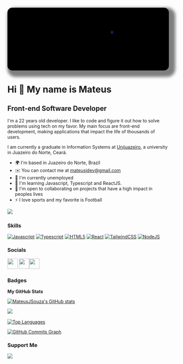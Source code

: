 <!-- Cover -->
<p align="center">
	<img src="./assets/cover.gif" alt="cover" title="Mateus Jesus" style="border-radius: 15px; box-shadow: 10px 10px 10px 10px rgba(0,0,0, .5);">
</p>

Hi 👋 My name is Mateus
==========================

Front-end Software Developer
-----------------------------

I'm a 22 years old developer. I like to code and figure it out how to solve problems using tech on my favor. My main focus are front-end development, making applications that impact the life of thousands of users.

I am currently a graduate in Information Systems at [Unijuazeiro](https://unijuazeiro.edu.br/), a university in Juazeiro do Norte, Ceará.

* 🌍  I'm based in Juazeiro do Norte, Brazil
* ✉️  You can contact me at [mateusjdev@gmail.com](mailto:mateusjdev@gmail.com)
* 🚀  I'm currently unemployed
* 🧠  I'm learning Javascript, Typescript and ReactJS.
* 🤝  I'm open to collaborating on projects that have a high impact in peoples lives
* ⚡  I love sports and my favorite is Football

<a href="https://www.github.com/MateusJSouza" target="_blank" rel="noreferrer"><img
src="https://img.shields.io/github/followers/MateusJSouza?logo=github&style=for-the-badge&color=3382ed&labelColor=171717" /></a>

### Skills

<p align="left">
<a href="https://developer.mozilla.org/en-US/docs/Web/JavaScript" target="_blank" rel="noreferrer"><img src="https://raw.githubusercontent.com/danielcranney/readme-generator/main/public/icons/skills/javascript-colored.svg" width="36" height="36" alt="Javascript" /></a></a>
<a href="https://www.typescriptlang.org/" target="_blank" rel="noreferrer"><img src="https://raw.githubusercontent.com/danielcranney/readme-generator/main/public/icons/skills/typescript-colored.svg" width="36" height="36" alt="Typescript" /></a>
<a href="https://developer.mozilla.org/en-US/docs/Glossary/HTML5" target="_blank" rel="noreferrer"><img src="https://raw.githubusercontent.com/danielcranney/readme-generator/main/public/icons/skills/html5-colored.svg" width="36" height="36" alt="HTML5" /></a>
<a href="https://reactjs.org/" target="_blank" rel="noreferrer"><img src="https://raw.githubusercontent.com/danielcranney/readme-generator/main/public/icons/skills/react-colored.svg" width="36" height="36" alt="React" /></a>
<a href="https://tailwindcss.com/" target="_blank" rel="noreferrer"><img src="https://raw.githubusercontent.com/danielcranney/readme-generator/main/public/icons/skills/tailwindcss-colored.svg" width="36" height="36" alt="TailwindCSS" /></a>
<a href="https://nodejs.org/en/" target="_blank" rel="noreferrer"><img src="https://raw.githubusercontent.com/danielcranney/readme-generator/main/public/icons/skills/nodejs-colored.svg" width="36" height="36" alt="NodeJS" /></a>

### Socials

<!-- Discord -->
<p align="left"> <a href="https://discord.com/users/262995301189550080" target="_blank" rel="noreferrer"><img src="https://raw.githubusercontent.com/danielcranney/readme-generator/main/public/icons/socials/discord.svg" width="32" height="32" /></a>
</a><!-- Github --><a href="https://www.github.com/MateusJSouza" target="_blank" rel="noreferrer"><img src="https://raw.githubusercontent.com/danielcranney/readme-generator/main/public/icons/socials/github-dark.svg" width="32" height="32" /></a><!-- Linkedin --><a href="https://www.linkedin.com/in/mateus-jesus/" target="_blank" rel="noreferrer"><img src="https://raw.githubusercontent.com/danielcranney/readme-generator/main/public/icons/socials/linkedin.svg" width="32" height="32" /></a>

### Badges

<b>My GitHub Stats</b>

<!-- Github Badges -->
<a href="http://www.github.com/MateusJSouza"><img src="https://github-readme-stats.vercel.app/api?username=MateusJSouza&show_icons=true&hide=&count_private=true&title_color=3382ed&text_color=ffffff&icon_color=3382ed&bg_color=171717&hide_border=true&show_icons=true" alt="MateusJSouza's GitHub stats" /></a>

<!-- Github Stats -->
<a href="http://www.github.com/MateusJSouza"><img src="https://github-readme-streak-stats.herokuapp.com/?user=MateusJSouza&stroke=ffffff&background=171717&ring=3382ed&fire=3382ed&currStreakNum=ffffff&currStreakLabel=3382ed&sideNums=ffffff&sideLabels=ffffff&dates=ffffff&hide_border=true" /></a>

<!-- Top Languages -->
<a href="https://github.com/MateusJSouza" align="left"><img src="https://github-readme-stats.vercel.app/api/top-langs/?username=MateusJSouza&layout=compact&title_color=3382ed&text_color=ffffff&icon_color=3382ed&bg_color=171717&hide_border=true&locale=en&custom_title=Top%20%Languages" alt="Top Languages" /></a>

<a href="http://www.github.com/MateusJSouza"><img src="https://github-readme-activity-graph.cyclic.app/graph?username=MateusJSouza&bg_color=171717&color=ffffff&line=3382ed&point=ffffff&area_color=171717&area=true&hide_border=true&custom_title=GitHub%20Commits%20Graph" alt="GitHub Commits Graph" /></a>

### Support Me

<a href="https://www.buymeacoffee.com/mateusjdev"><img src="https://cdn.buymeacoffee.com/buttons/v2/default-yellow.png" width="200" /></a>
